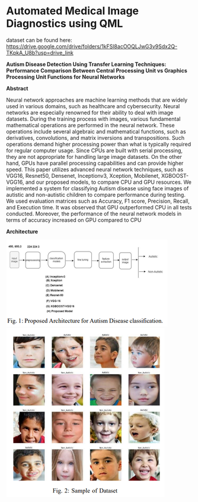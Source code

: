 # Automated Medical Image Diagnostics using QML

dataset can be found here: https://drive.google.com/drive/folders/1kFSl8acOOQLJwG3v9Sdx2Q-TKpkA_U8b?usp=drive_link


**Autism Disease Detection Using Transfer Learning Techniques: Performance Comparison Between Central Processing Unit vs Graphics Processing Unit Functions for Neural Networks**

**Abstract**

Neural network approaches are machine learning 
methods that are widely used in various domains, such as 
healthcare and cybersecurity. Neural networks are especially 
renowned for their ability to deal with image datasets. During the 
training process with images, various fundamental mathematical 
operations are performed in the neural network. These operations 
include several algebraic and mathematical functions, such as 
derivatives, convolutions, and matrix inversions and transpositions. Such operations demand higher processing power than what 
is typically required for regular computer usage. Since CPUs 
are built with serial processing, they are not appropriate for 
handling large image datasets. On the other hand, GPUs have 
parallel processing capabilities and can provide higher speed.
This paper utilizes advanced neural network techniques, such as 
VGG16, Resnet50, Densenet, Inceptionv3, Xception, Mobilenet, 
XGBOOST-VGG16, and our proposed models, to compare CPU 
and GPU resources. We implemented a system for classifying 
Autism disease using face images of autistic and non-autistic 
children to compare performance during testing. We used evaluation matrices such as Accuracy, F1 score, Precision, Recall, and 
Execution time. It was observed that GPU outperformed CPU 
in all tests conducted. Moreover, the performance of the neural 
network models in terms of accuracy increased on GPU compared 
to CPU


**Architecture**

 ![Framework](./images/fig1.png)
 ![Framework](./images/fig2.png)


